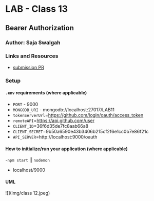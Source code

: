 # LAB - Class 13

## Bearer Authorization

### Author: Saja Swalgah

### Links and Resources

- [submission PR](https://github.com/Saja-401-advanced-javascript/class-11/pull/5)


### Setup

#### `.env` requirements (where applicable)



- `PORT` - 9000
- `MONGODB_URI` - mongodb://localhost:27017/LAB11
- `tokenServerUrl`=https://github.com/login/oauth/access_token
- `remoteAPI`=https://api.github.com/user
- `CLIENT_ID`=36f6d35de7fc8aab66a8
- `CLIENT_SECRET`=9b50a6590e43b3406b215cf2f6e1cc0b7e86f21c
- `API_SERVER`=http://localhost:9000/oauth


#### How to initialize/run your application (where applicable)

-`npm start` || `nodemon`
- localhost/9000




#### UML

![](img/class 12.jpeg)